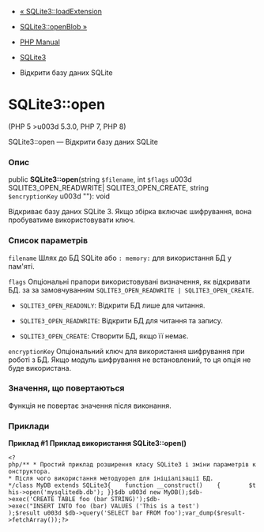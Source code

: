 - [« SQLite3::loadExtension](sqlite3.loadextension.md)
- [SQLite3::openBlob »](sqlite3.openblob.md)

- [PHP Manual](index.md)
- [SQLite3](class.sqlite3.md)
- Відкрити базу даних SQLite

# SQLite3::open

(PHP 5 \>u003d 5.3.0, PHP 7, PHP 8)

SQLite3::open — Відкрити базу даних SQLite

### Опис

public **SQLite3::open**(string `$filename`, int `$flags` u003d
SQLITE3_OPEN_READWRITE\| SQLITE3_OPEN_CREATE, string `$encryptionKey` u003d
""): void

Відкриває базу даних SQLite 3. Якщо збірка включає шифрування, вона
пробуватиме використовувати ключ.

### Список параметрів

`filename`
Шлях до БД SQLite або `: memory:` для використання БД у пам'яті.

`flags`
Опціональні прапори використовувані визначення, як відкривати БД. за
за замовчуванням `SQLITE3_OPEN_READWRITE | SQLITE3_OPEN_CREATE`.

- `SQLITE3_OPEN_READONLY`: Відкрити БД лише для читання.

- `SQLITE3_OPEN_READWRITE`: Відкрити БД для читання та запису.

- `SQLITE3_OPEN_CREATE`: Створити БД, якщо її немає.

`encryptionKey`
Опціональний ключ для використання шифрування при роботі з БД. Якщо
модуль шифрування не встановлений, то ця опція не буде використана.

### Значення, що повертаються

Функція не повертає значення після виконання.

### Приклади

**Приклад #1 Приклад використання **SQLite3::open()****

` <?php/** * Простий приклад розширення класу SQLite3 і зміни параметрів конструктора. * Після чого використання методуopen для ініціалізації БД. */class MyDB extends SQLite3{    function __construct()    {        $this->open('mysqlitedb.db'); }}$db u003d new MyDB();$db->exec('CREATE TABLE foo (bar STRING)');$db->exec("INSERT INTO foo (bar) VALUES ('This is a test') );$result u003d $db->query('SELECT bar FROM foo');var_dump($result->fetchArray());?> `
